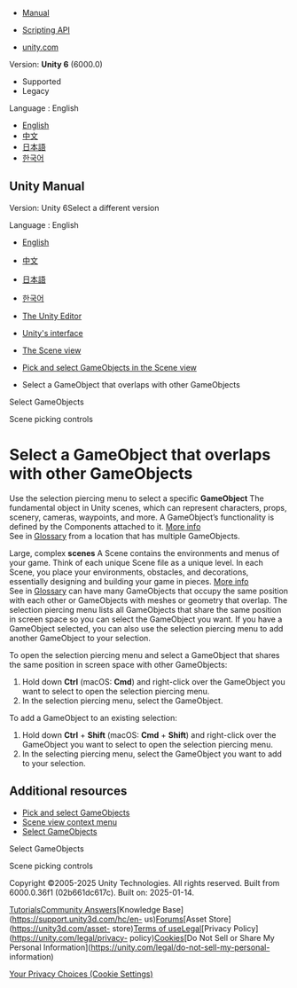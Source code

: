 [](https://docs.unity3d.com)

  * [Manual](../Manual/index.html)
  * [Scripting API](../ScriptReference/index.html)

  * [unity.com](https://unity.com/)

Version: **Unity 6** (6000.0)

  * Supported
  * Legacy

Language : English

  * [English](/Manual/SelectionPiercingMenu.html)
  * [中文](/cn/current/Manual/SelectionPiercingMenu.html)
  * [日本語](/ja/current/Manual/SelectionPiercingMenu.html)
  * [한국어](/kr/current/Manual/SelectionPiercingMenu.html)

[](https://docs.unity3d.com)

## Unity Manual

Version: Unity 6Select a different version

Language : English

  * [English](/Manual/SelectionPiercingMenu.html)
  * [中文](/cn/current/Manual/SelectionPiercingMenu.html)
  * [日本語](/ja/current/Manual/SelectionPiercingMenu.html)
  * [한국어](/kr/current/Manual/SelectionPiercingMenu.html)

  * [The Unity Editor](unity-editor.html)
  * [Unity's interface](UsingTheEditor.html)
  * [The Scene view](UsingTheSceneView.html)
  * [Pick and select GameObjects in the Scene view](ScenePicking.html)
  * Select a GameObject that overlaps with other GameObjects 

[](SelectGameObjects.html)

Select GameObjects

[](ScenePickingControls.html)

Scene picking controls

# Select a GameObject that overlaps with other GameObjects

Use the selection piercing menu to select a specific **GameObject** The
fundamental object in Unity scenes, which can represent characters, props,
scenery, cameras, waypoints, and more. A GameObject’s functionality is defined
by the Components attached to it. [More info](class-GameObject.html)  
See in [Glossary](Glossary.html#GameObject) from a location that has multiple
GameObjects.

Large, complex **scenes** A Scene contains the environments and menus of your
game. Think of each unique Scene file as a unique level. In each Scene, you
place your environments, obstacles, and decorations, essentially designing and
building your game in pieces. [More info](CreatingScenes.html)  
See in [Glossary](Glossary.html#Scene) can have many GameObjects that occupy
the same position with each other or GameObjects with meshes or geometry that
overlap. The selection piercing menu lists all GameObjects that share the same
position in screen space so you can select the GameObject you want. If you
have a GameObject selected, you can also use the selection piercing menu to
add another GameObject to your selection.

To open the selection piercing menu and select a GameObject that shares the
same position in screen space with other GameObjects:

  1. Hold down **Ctrl** (macOS: **Cmd**) and right-click over the GameObject you want to select to open the selection piercing menu.
  2. In the selection piercing menu, select the GameObject.

To add a GameObject to an existing selection:

  1. Hold down **Ctrl** \+ **Shift** (macOS: **Cmd** \+ **Shift**) and right-click over the GameObject you want to select to open the selection piercing menu.
  2. In the selecting piercing menu, select the GameObject you want to add to your selection.

## Additional resources

  * [Pick and select GameObjects](ScenePicking.html)
  * [Scene view context menu](SceneViewContextMenu.html)
  * [Select GameObjects](SelectGameObjects.html)

[](SelectGameObjects.html)

Select GameObjects

[](ScenePickingControls.html)

Scene picking controls

Copyright ©2005-2025 Unity Technologies. All rights reserved. Built from
6000.0.36f1 (02b661dc617c). Built on: 2025-01-14.

[Tutorials](https://learn.unity.com/)[Community
Answers](https://answers.unity3d.com)[Knowledge
Base](https://support.unity3d.com/hc/en-
us)[Forums](https://forum.unity3d.com)[Asset Store](https://unity3d.com/asset-
store)[Terms of
use](https://docs.unity3d.com/Manual/TermsOfUse.html)[Legal](https://unity.com/legal)[Privacy
Policy](https://unity.com/legal/privacy-
policy)[Cookies](https://unity.com/legal/cookie-policy)[Do Not Sell or Share
My Personal Information](https://unity.com/legal/do-not-sell-my-personal-
information)

[Your Privacy Choices (Cookie Settings)](javascript:void\(0\);)


